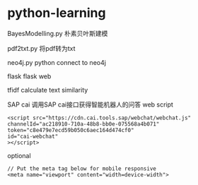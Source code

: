 # python-learning

BayesModelling.py 朴素贝叶斯建模

pdf2txt.py 将pdf转为txt

neo4j.py python connect to neo4j

flask flask web

tfidf calculate text similarity

SAP cai 调用SAP cai接口获得智能机器人的问答
web script
```
<script src="https://cdn.cai.tools.sap/webchat/webchat.js"
channelId="ac218910-710a-48b8-bb0e-075568a4b071"
token="c8e479e7ecd59b050c6aec164d474cf0"
id="cai-webchat"
></script>
```
optional
```
// Put the meta tag below for mobile responsive
<meta name="viewport" content="width=device-width">
```